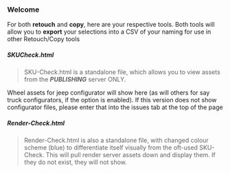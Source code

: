 ### Welcome
For both **retouch** and **copy**, here are your respective tools.  Both tools will allow you to **export** your selections into a CSV of your naming for use in other Retouch/Copy tools
##### SKUCheck.html

>SKU-Check.html is a standalone file, which allows you to view assets from the **_PUBLISHING_** server ONLY.

Wheel assets for jeep configurator will show here (as will others for say truck configurators, if the option is enabled).  If this version does not show configurator files, please enter that into the issues tab at the top of the page


##### Render-Check.html

>Render-Check.html is also a standalone file, with changed colour scheme (blue) to differentiate itself visually from the oft-used SKU-Check. This will pull render server assets down and display them.  If they do not exist, they will not show.
